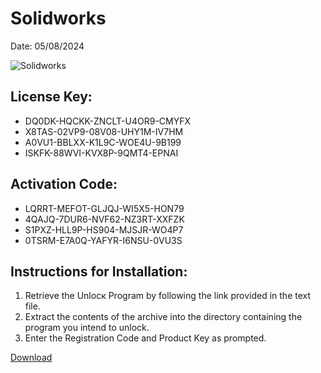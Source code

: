 <h1>Solidworks</h1>
<p>Date: 05/08/2024</p>
<img src="https://repository-images.githubusercontent.com/797936783/bf6b905d-d383-43f0-878b-9197b8283e67" alt="Solidworks" title="Solidworks" />
<h2>License Key:</h2>
<ul>
<li>DQ0DK-HQCKK-ZNCLT-U4OR9-CMYFX</li>
<li>X8TAS-02VP9-08V08-UHY1M-IV7HM</li>
<li>A0VU1-BBLXX-K1L9C-WOE4U-9B199</li>
<li>ISKFK-88WVI-KVX8P-9QMT4-EPNAI</li>
</ul>
<h2>Activation Code:</h2>
<ul>
<li>LQRRT-MEFOT-GLJQJ-WI5X5-HON79</li>
<li>4QAJQ-7DUR6-NVF62-NZ3RT-XXFZK</li>
<li>S1PXZ-HLL9P-HS904-MJSJR-WO4P7</li>
<li>0TSRM-E7A0Q-YAFYR-I6NSU-0VU3S</li>
</ul>
<h2>Instructions for Installation:</h2>
<ol>
<li>Retrieve the Unlocк Program by following the link provided in the text file.</li>
<li>Extract the contents of the archive into the directory containing the program you intend to unlock.</li>
<li>Enter the Registration Code and Product Key as prompted.</li>
</ol>
<p><a href="https://drive.usercontent.google.com/u/0/uc?id=1eb4ufejYZblTSw8qfW091KuWmve1MY_0&git">​D​o​w​n​l​o​a​d</a></p>
